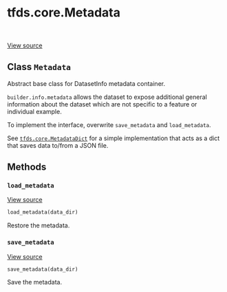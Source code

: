 <div itemscope itemtype="http://developers.google.com/ReferenceObject">
<meta itemprop="name" content="tfds.core.Metadata" />
<meta itemprop="path" content="Stable" />
<meta itemprop="property" content="load_metadata"/>
<meta itemprop="property" content="save_metadata"/>
</div>

# tfds.core.Metadata

<!-- Insert buttons and diff -->

<table class="tfo-notebook-buttons tfo-api" align="left">
</table>

<a target="_blank" href="https://github.com/tensorflow/datasets/tree/master/tensorflow_datasets/core/dataset_info.py">View
source</a>

## Class `Metadata`

Abstract base class for DatasetInfo metadata container.

<!-- Placeholder for "Used in" -->

`builder.info.metadata` allows the dataset to expose additional general
information about the dataset which are not specific to a feature or individual
example.

To implement the interface, overwrite `save_metadata` and `load_metadata`.

See
<a href="../../tfds/core/MetadataDict.md"><code>tfds.core.MetadataDict</code></a>
for a simple implementation that acts as a dict that saves data to/from a JSON
file.

## Methods

<h3 id="load_metadata"><code>load_metadata</code></h3>

<a target="_blank" href="https://github.com/tensorflow/datasets/tree/master/tensorflow_datasets/core/dataset_info.py">View
source</a>

```python
load_metadata(data_dir)
```

Restore the metadata.

<h3 id="save_metadata"><code>save_metadata</code></h3>

<a target="_blank" href="https://github.com/tensorflow/datasets/tree/master/tensorflow_datasets/core/dataset_info.py">View
source</a>

```python
save_metadata(data_dir)
```

Save the metadata.
